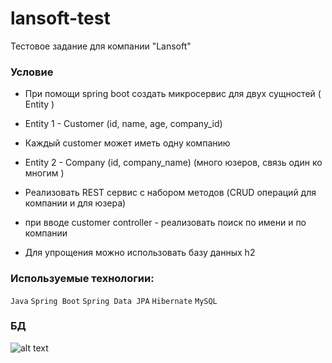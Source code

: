 # lansoft-test
Тестовое задание для компании "Lansoft"

### Условие
+ При помощи spring boot создать микросервис для двух сущностей ( Entity ) 
+ Entity 1 - Customer
(id, name, age, company_id)
+ Каждый customer может иметь одну компанию
+ Entity 2 - Company
(id, company_name)  (много юзеров, связь один ко многим )
 
+ Реализовать REST сервис с набором методов (CRUD операций для компании и для юзера)
+ при вводе customer controller - реализовать поиск по имени и по компании
+ Для упрощения можно использовать базу данных h2

### Используемые технологии:
```Java``` ```Spring Boot``` ```Spring Data JPA``` ```Hibernate``` ```MySQL```

### БД
![alt text](screenshot_database.png "Описание")
